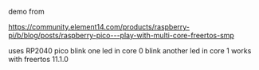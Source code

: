 demo from

https://community.element14.com/products/raspberry-pi/b/blog/posts/raspberry-pico---play-with-multi-core-freertos-smp

uses RP2040 pico
blink one led in core 0
blink another led in core 1
works with freertos 11.1.0

